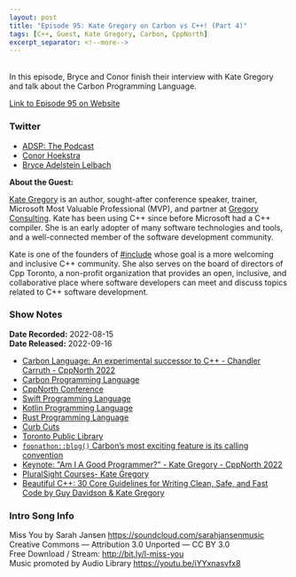 ```yaml
---
layout: post
title: "Episode 95: Kate Gregory on Carbon vs C++! (Part 4)"
tags: [C++, Guest, Kate Gregory, Carbon, CppNorth]
excerpt_separator: <!--more-->
---
```



<br>In this episode, Bryce and Conor finish their interview with Kate Gregory and talk about the Carbon Programming Language.
 
<!--more-->

[Link to Episode 95 on Website](https://adspthepodcast.com/2022/09/16/Episode-95.html)

### Twitter
 
* [ADSP: The Podcast](https://twitter.com/adspthepodcast) 
* [Conor Hoekstra](https://twitter.com/code_report)
* [Bryce Adelstein Lelbach](https://twitter.com/blelbach)

**About the Guest:**

[Kate Gregory](https://twitter.com/gregcons) is an author, sought-after conference speaker, trainer, Microsoft Most Valuable Professional (MVP), and partner at [Gregory Consulting](http://www.gregcons.com/). Kate has been using C++ since before Microsoft had a C++ compiler. She is an early adopter of many software technologies and tools, and a well-connected member of the software development community.

Kate is one of the founders of [#include](https://www.includecpp.org/) whose goal is a more welcoming and inclusive C++ community. She also serves on the board of directors of Cpp Toronto, a non-profit organization that provides an open, inclusive, and collaborative place where software developers can meet and discuss topics related to C++ software development.

### Show Notes
 
**Date Recorded:** 2022-08-15 <br>
**Date Released:** 2022-09-16

* [Carbon Language: An experimental successor to C++ - Chandler Carruth - CppNorth 2022](https://www.youtube.com/watch?v=omrY53kbVoA)
* [Carbon Programming Language](https://github.com/carbon-language/carbon-lang)
* [CppNorth Conference](https://cppnorth.ca/)
* [Swift Programming Language](https://docs.swift.org/swift-book/index.html)
* [Kotlin Programming Language](https://kotlinlang.org/)
* [Rust Programming Language](https://www.rust-lang.org/)
* [Curb Cuts](https://en.wikipedia.org/wiki/Curb_cut)
* [Toronto Public Library](https://www.torontopubliclibrary.ca/)
* [`foonathon::blog()` Carbon’s most exciting feature is its calling convention](https://www.foonathan.net/2022/07/carbon-calling-convention/)
* [Keynote: "Am I A Good Programmer?" - Kate Gregory - CppNorth 2022](https://www.youtube.com/watch?v=pdHvC8fDC5E)
* [PluralSight Courses- Kate Gregory](https://www.pluralsight.com/authors/kate-gregory)
* [Beautiful C++: 30 Core Guidelines for Writing Clean, Safe, and Fast Code by Guy Davidson & Kate Gregory](https://www.amazon.com/Beautiful-Core-Guidelines-Writing-Clean/dp/0137647840)

### Intro Song Info
 
Miss You by Sarah Jansen https://soundcloud.com/sarahjansenmusic<br>
Creative Commons — Attribution 3.0 Unported — CC BY 3.0<br>
Free Download / Stream: http://bit.ly/l-miss-you<br>
Music promoted by Audio Library https://youtu.be/iYYxnasvfx8<br>